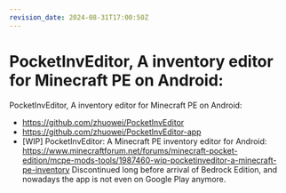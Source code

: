 ```yaml
---
revision_date: 2024-08-31T17:00:50Z
---
```

# PocketInvEditor, A inventory editor for Minecraft PE on Android:
PocketInvEditor, A inventory editor for Minecraft PE on Android:
* https://github.com/zhuowei/PocketInvEditor
* https://github.com/zhuowei/PocketInvEditor-app
* [WIP] PocketInvEditor: A Minecraft PE inventory editor for Android: https://www.minecraftforum.net/forums/minecraft-pocket-edition/mcpe-mods-tools/1987460-wip-pocketinveditor-a-minecraft-pe-inventory
Discontinued long before arrival of Bedrock Edition, and nowadays the app is not even on Google Play anymore.